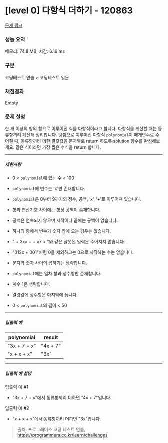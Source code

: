 # [level 0] 다항식 더하기 - 120863 

[문제 링크](https://school.programmers.co.kr/learn/courses/30/lessons/120863) 

### 성능 요약

메모리: 74.8 MB, 시간: 6.16 ms

### 구분

코딩테스트 연습 > 코딩테스트 입문

### 채점결과

Empty

### 문제 설명

<p>한 개 이상의 항의 합으로 이루어진 식을 다항식이라고 합니다. 다항식을 계산할 때는 동류항끼리 계산해 정리합니다. 덧셈으로 이루어진 다항식 <code>polynomial</code>이 매개변수로 주어질 때, 동류항끼리 더한 결괏값을 문자열로 return 하도록 solution 함수를 완성해보세요. 같은 식이라면 가장 짧은 수식을 return 합니다.</p>

<hr>

<h5>제한사항</h5>

<ul>
<li><p>0 &lt; <code>polynomial</code>에 있는 수 &lt; 100</p></li>
<li><p><code>polynomial</code>에 변수는 'x'만 존재합니다.</p></li>
<li><p><code>polynomial</code>은 0부터 9까지의 정수, 공백, ‘x’, ‘+'로 이루어져 있습니다.</p></li>
<li><p>항과 연산기호 사이에는 항상 공백이 존재합니다.</p></li>
<li><p>공백은 연속되지 않으며 시작이나 끝에는 공백이 없습니다.</p></li>
<li><p>하나의 항에서 변수가 숫자 앞에 오는 경우는 없습니다.</p></li>
<li><p>" + 3xx + + x7 + "와 같은 잘못된 입력은 주어지지 않습니다.</p></li>
<li><p>"012x + 001"처럼 0을 제외하고는 0으로 시작하는 수는 없습니다.</p></li>
<li><p>문자와 숫자 사이의 곱하기는 생략합니다.</p></li>
<li><p><code>polynomial</code>에는 일차 항과 상수항만 존재합니다.</p></li>
<li><p>계수 1은 생략합니다.</p></li>
<li><p>결괏값에 상수항은 마지막에 둡니다.</p></li>
<li><p>0 &lt; <code>polynomial</code>의 길이 &lt; 50</p></li>
</ul>

<hr>

<h5>입출력 예</h5>
<table class="table">
        <thead><tr>
<th>polynomial</th>
<th>result</th>
</tr>
</thead>
        <tbody><tr>
<td>"3x + 7 + x"</td>
<td>"4x + 7"</td>
</tr>
<tr>
<td>"x + x + x"</td>
<td>"3x"</td>
</tr>
</tbody>
      </table>
<hr>

<h5>입출력 예 설명</h5>

<p>입출력 예 #1</p>

<ul>
<li>"3x + 7 + x"에서 동류항끼리 더하면 "4x + 7"입니다.</li>
</ul>

<p>입출력 예 #2</p>

<ul>
<li>"x + x + x"에서 동류항끼리 더하면 "3x"입니다.</li>
</ul>


> 출처: 프로그래머스 코딩 테스트 연습, https://programmers.co.kr/learn/challenges